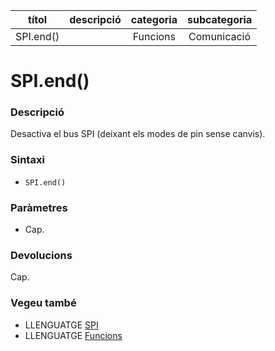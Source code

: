 
| títol | descripció   | categoria  | subcategoria        |
| :---: | :----------: | :--------: | :-----------------: |
| SPI.end() | | Funcions | Comunicació |

# SPI.end()

### Descripció

Desactiva el bus SPI (deixant els modes de pin sense canvis).

### Sintaxi

* `SPI.end()`

### Paràmetres

* Cap.

### Devolucions

Cap.

### Vegeu també

*  LLENGUATGE [SPI](../spi.md)
*  LLENGUATGE [Funcions](../../Funcions.md)
